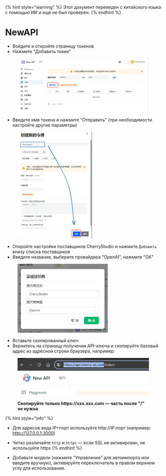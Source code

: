 
{% hint style="warning" %}
Этот документ переведен с китайского языка с помощью ИИ и еще не был проверен.
{% endhint %}

# NewAPI

*   Войдите и откройте страницу токенов
*   Нажмите "Добавить токен"

<figure><img src="../../../.gitbook/assets/image (28).png" alt=""><figcaption></figcaption></figure>

*   Введите имя токена и нажмите "Отправить" (при необходимости настройте другие параметры)

<figure><img src="../../../.gitbook/assets/image (29).png" alt="" width="240"><figcaption></figcaption></figure>

*   Откройте настройки поставщиков CherryStudio и нажмите `Добавить` внизу списка поставщиков
*   Введите название, выберите провайдера "OpenAI", нажмите "ОК"

<figure><img src="../../../.gitbook/assets/image (25).png" alt="" width="291"><figcaption></figcaption></figure>

*   Вставьте скопированный ключ
*   Вернитесь на страницу получения API-ключа и скопируйте базовый адрес из адресной строки браузера, например:

<figure><img src="../../../.gitbook/assets/image (30).png" alt=""><figcaption><p><strong>Скопируйте только https://xxx.xxx.com — часть после "/" не нужна</strong></p></figcaption></figure>

{% hint style="info" %}
*   Для адресов вида IP+порт используйте http://IP:порт (например: http://127.0.0.1:3000)
*   Четко различайте `http` и `https` — если SSL не активирован, не используйте https
{% endhint %}

*   Добавьте модели (нажмите "Управление" для автоимпорта или введите вручную), активируйте переключатель в правом верхнем углу для использования.